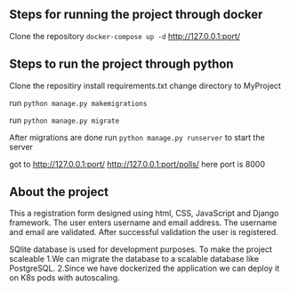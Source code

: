 ## Steps for running the project through docker
Clone the repository
``docker-compose up -d``
http://127.0.0.1:port/ 

## Steps to run the project through python 

Clone the repositiry
install requirements.txt
change directory to MyProject

run `python manage.py makemigrations`

run `python manage.py migrate`

After migrations are done 
run `python manage.py runserver` to start the server

got to
http://127.0.0.1:port/
http://127.0.0.1:port/polls/
here port is 8000

## About the project
This a registration form designed using html, CSS, JavaScript and Django framework.
The user enters username and email address. The username and email are validated. After successful validation the user is registered.

SQlite database is used for development purposes.
To make the project scaleable 
1.We can migrate the database to a scalable database like PostgreSQL.
2.Since we have dockerized the application we can deploy it on K8s pods with autoscaling.

